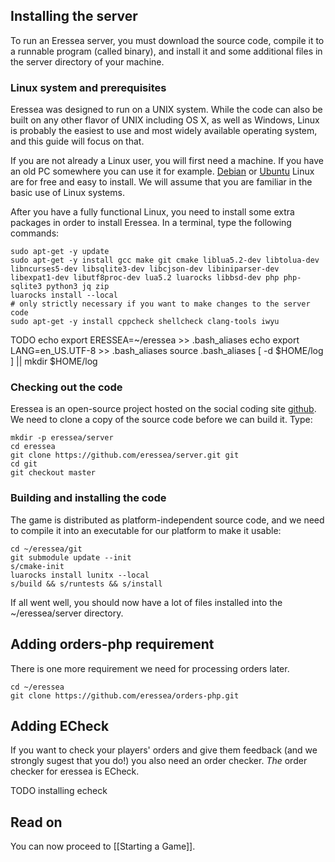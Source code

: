 ## Installing the server

To run an Eressea server, you must download the source code, compile it to a runnable program (called binary), and install it and some additional files in the server directory of your machine.

### Linux system and prerequisites

Eressea was designed to run on a UNIX system. While the code can also be built on any other flavor of UNIX including OS X, as well as Windows, Linux is probably the easiest to use and most widely available operating system, and this guide will focus on that.

If you are not already a Linux user, you will first need a machine. If you have an old PC somewhere you can use it for example. [Debian](https://www.debian.org/download) or [Ubuntu](https://ubuntu.com/download/desktop) Linux are for free and easy to install. We will assume that you are familiar in the basic use of Linux systems.

After you have a fully functional Linux, you need to install some extra packages in order to install Eressea. In a terminal, type the following commands:

```shell
sudo apt-get -y update
sudo apt-get -y install gcc make git cmake liblua5.2-dev libtolua-dev libncurses5-dev libsqlite3-dev libcjson-dev libiniparser-dev libexpat1-dev libutf8proc-dev lua5.2 luarocks libbsd-dev php php-sqlite3 python3 jq zip
luarocks install --local
# only strictly necessary if you want to make changes to the server code
sudo apt-get -y install cppcheck shellcheck clang-tools iwyu
```

TODO
    echo export ERESSEA=~/eressea >> .bash_aliases
    echo export LANG=en_US.UTF-8 >> .bash_aliases
    source .bash_aliases
    [ -d $HOME/log ] || mkdir $HOME/log

### Checking out the code

Eressea is an open-source project hosted on the social coding site [github](https://github.com). We need to clone a copy of the source code before we can build it. Type:

```shell
mkdir -p eressea/server
cd eressea
git clone https://github.com/eressea/server.git git
cd git
git checkout master
```

### Building and installing the code

The game is distributed as platform-independent source code, and we need to compile it into an executable for our platform to make it usable:

~~~shell
cd ~/eressea/git
git submodule update --init
s/cmake-init
luarocks install lunitx --local
s/build && s/runtests && s/install
~~~

If all went well, you should now have a lot of files installed into the ~/eressea/server directory.

## Adding orders-php requirement

There is one more requirement we need for processing orders later.

```shell
cd ~/eressea
git clone https://github.com/eressea/orders-php.git
```

## Adding ECheck

If you want to check your players' orders and give them feedback (and we strongly sugest that you do!) you also need an order checker. *The* order checker for eressea is ECheck.

TODO installing echeck

## Read on

You can now proceed to [[Starting a Game]].